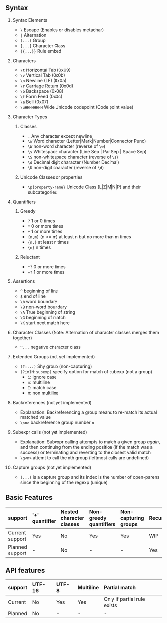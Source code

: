 ## Syntax

1. Syntax Elements

    + `\`        Escape (Enables or disables metachar)
    + `|`        Alternation
    + `(...)`    Group
    + `[...]`    Character Class
    + `{{...}}`  Rule embed

2. Characters

    + `\t`           Horizontal Tab         (0x09)
    + `\v`           Vertical Tab           (0x0b)
    + `\n`           Newline (LF)           (0x0a)
    + `\r`           Carriage Return        (0x0d)
    + `\b`           Backspace              (0x08)
    + `\f`           Form Feed              (0x0c)
    + `\a`           Bell                   (0x07)
    + `\uHHHHHHHH`   Wide Unicode codepoint (Code point value)

3. Character Types

    1. Classes

        + `.`            Any character except newline
        + `\w`           Word character                (Letter|Mark|Number|Connector Punc)
        + `\W`           non-word character            (reverse of `\w`)
        + `\s`           Whitespace character          (Line Sep | Par Sep | Space Sep)
        + `\S`           non-whitespace character      (reverse of `\s`)
        + `\d`           Decimal digit character       (Number Decimal)
        + `\D`           non-digit character            (reverse of `\d`)

    2. Unicode Classes or properties

        + `\p{property-name}`   Unicode Class (L|Z|M|N|P) and their subcategories

4. Quantifiers

    1. Greedy

        + `?`        1 or 0 times
        + `*`        0 or more times
        + `+`        1 or more times
        + `{n,m}`    (n <= m) at least n but no more than m times
        + `{n,}`     at least n times
        + `{n}`      n times

    2. Reluctant

        + `*?`       0 or more times
        + `+?`       1 or more times


5. Assertions

    + `^`      beginning of line
    + `$`      end of line
    + `\b`     word boundary
    + `\B`     non-word boundary
    + `\A`     True beginning of string
    + `\G`     beginning of match
    + `\K`     start next match here

6. Character Classes (Note: Alternation of character classes merges them together)

    + `^...`    negative character class

7. Extended Groups (not yet implemented)

    + `(?:...)` Shy group (non-capturing)
    + `(?imIM:subexp)`   specify option for match of subexp (not a group)
        + `i`: ignore case
        + `m`: multiline
        + `I`: match case
        + `M`: non multiline

8. Backreferences (not yet implemented)

    + Explanation: Backreferencing a group means to re-match its actual matched value    
    + `\<n>`    backreference group number `n`

9. Subexpr calls (not yet implemented)

    + Explanation: Subexpr calling attempts to match a given group *again*, and then continuing from the ending position (if the match was a success) or terminating and reverting to the closest valid match
    + `\g<n>`   attemt to call the `n`th group (leftmost calls are undefined)

10. Capture groups (not yet implemented)

    + `(...)` is a capture group and its index is the number of open-parens since the beginning of the regexp (unique)


## Basic Features

| support         | '+' quantifier | Nested character classes | Non-greedy quantifiers | Non-capturing groups | Recursion      | Lookahead      | Lookbehind     | Backreferences | Indexable captures | Directives         | Conditionals       | Atomic Groups      | Named Captures     | Comments           | Embedded code      | Unicode Property   | Balancing Groups   | Variable length lookbehind |
| :-------------  | :------------- | :-------------           | :-------------         | :-------------       | :------------- | :------------- | :------------- | :------------- | :-------------     | :-------------     | :-------------     | :-------------     | :-------------     | :-------------     | :-------------     | :-------------     | :-------------     | :-------------             |
| Current support | Yes            | No                       | Yes                    | Yes                  | WIP              | No             | No             | No             | Yes                | No                 | No                 | Yes                | No                 | No                 | No                 | Partial            | No                 | No                         |
| Planned support | -              | No                       | -                      | -                    | Yes              | Yes            | Yes            | Yes            | -                  | Yes                | No                 | -                  | No                 | No                 | ?                  | Yes                | No                 | No                         |


## API features

| support | UTF-16  | UTF-8   | Multiline | Partial match               |
| :------ | :------ | :------ | :------   | :------                     |
| Current | No      | Yes     | Yes       | Only if partial rule exists |
| Planned | No      | -       | -         | -                           |
